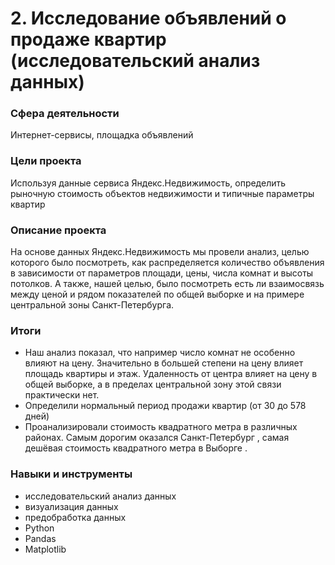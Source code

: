 # 2. Исследование объявлений о продаже квартир (исследовательский анализ данных)

### Сфера деятельности
Интернет-сервисы, площадка объявлений

### Цели проекта

Используя данные сервиса Яндекс.Недвижимость, определить рыночную стоимость объектов недвижимости и типичные параметры квартир 

### Описание проекта

На основе данных Яндекс.Недвижимость мы провели анализ, целью которого было посмотреть, как распределяется количество объявления в зависимости от параметров площади, цены, числа комнат и высоты потолков. А также, нашей целью, было посмотреть есть ли взаимосвязь между ценой и рядом показателей по общей выборке и на примере центральной зоны Санкт-Петербурга.

### Итоги

- Наш анализ показал, что например число комнат не особенно влияют на цену. Значительно в большей степени на цену влияет площадь квартиры и этаж. Удаленность от центра влияет на цену в общей выборке, а в пределах центральной зону этой связи практически нет.
- Определили нормальный период продажи квартир (от 30 до 578 дней)
- Проанализировали стоимость квадратного метра в различных районах. Самым дорогим оказался Санкт-Петербург , самая дешёвая стоимость квадратного метра в Выборге .

### Навыки и инструменты

- исследовательский анализ данных
- визуализация данных
- предобработка данных
- Python
- Pandas
- Matplotlib
